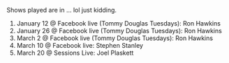Shows played are in ... lol just kidding. 

1. January 12 @ Facebook live (Tommy Douglas Tuesdays): Ron Hawkins
1. January 26 @ Facebook live (Tommy Douglas Tuesdays): Ron Hawkins
1. March 2 @ Facebook live (Tommy Douglas Tuesdays): Ron Hawkins
1. March 10 @ Facebook live: Stephen Stanley
1. March 20 @ Sessions Live: Joel Plaskett